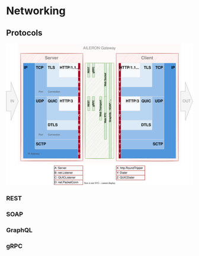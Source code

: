 # Networking

## Protocols

![protocols.svg](./img/protocols.svg)

### REST

### SOAP

### GraphQL

### gRPC

